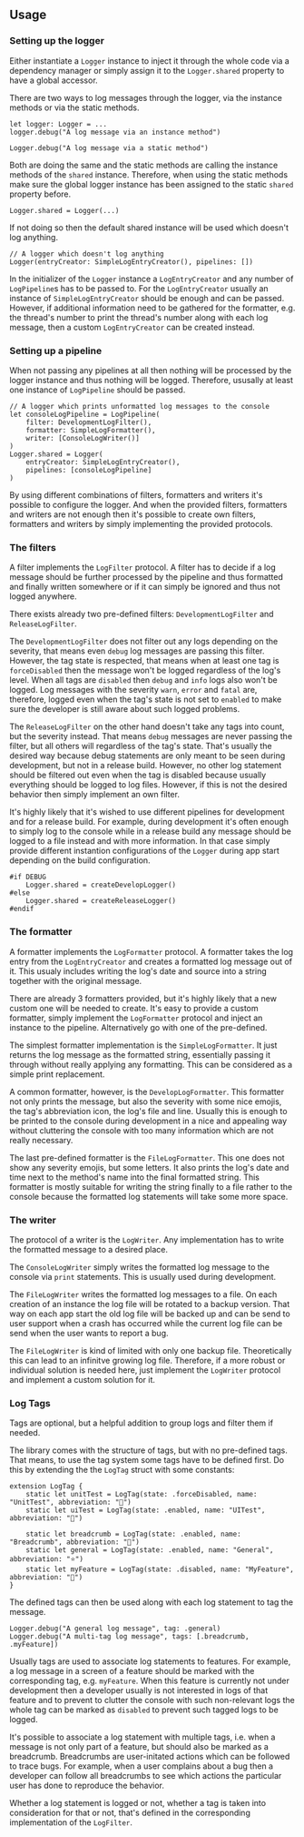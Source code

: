 ## Usage

### Setting up the logger

Either instantiate a `Logger` instance to inject it through the whole code via a dependency manager or simply assign it to the `Logger.shared` property to have a global accessor.

There are two ways to log messages through the logger, via the instance methods or via the static methods. 

```
let logger: Logger = ...
logger.debug("A log message via an instance method")

Logger.debug("A log message via a static method")
```

Both are doing the same and the static methods are calling the instance methods of the `shared` instance. Therefore, when using the static methods make sure the global logger instance has been assigned to the static `shared` property before.

```
Logger.shared = Logger(...)
```

If not doing so then the default shared instance will be used which doesn't log anything.

```
// A logger which doesn't log anything
Logger(entryCreator: SimpleLogEntryCreator(), pipelines: [])
```

In the initializer of the `Logger` instance a `LogEntryCreator` and any number of `LogPipeline`s has to be passed to. For the `LogEntryCreator` usually an instance of `SimpleLogEntryCreator` should be enough and can be passed. However, if additional information need to be gathered for the formatter, e.g. the thread's number to print the thread's number along with each log message, then a custom `LogEntryCreator` can be created instead.

### Setting up a pipeline

When not passing any pipelines at all then nothing will be processed by the logger instance and thus nothing will be logged. Therefore, ususally at least one instance of `LogPipeline` should be passed.

```
// A logger which prints unformatted log messages to the console
let consoleLogPipeline = LogPipeline(
	filter: DevelopmentLogFilter(),
	formatter: SimpleLogFormatter(),
	writer: [ConsoleLogWriter()]
)
Logger.shared = Logger(
	entryCreator: SimpleLogEntryCreator(),
	pipelines: [consoleLogPipeline]
)
```

By using different combinations of filters, formatters and writers it's possible to configure the logger. And when the provided filters, formatters and writers are not enough then it's possible to create own filters, formatters and writers by simply implementing the provided protocols.

### The filters

A filter implements the `LogFilter` protocol. A filter has to decide if a log message should be further processed by the pipeline and thus formatted and finally written somewhere or if it can simply be ignored and thus not logged anywhere.

There exists already two pre-defined filters: `DevelopmentLogFilter` and `ReleaseLogFilter`.

The `DevelopmentLogFilter` does not filter out any logs depending on the severity, that means even `debug` log messages are passing this filter. However, the tag state is respected, that means when at least one tag is `forceDisabled` then the message won't be logged regardless of the log's level. When all tags are `disabled` then `debug` and `info` logs also won't be logged. Log messages with the severity `warn`, `error` and `fatal` are, therefore, logged even when the tag's state is not set to `enabled` to make sure the developer is still aware about such logged problems.

The `ReleaseLogFilter` on the other hand doesn't take any tags into count, but the severity instead. That means `debug` messages are never passing the filter, but all others will regardless of the tag's state. That's usually the desired way because debug statements are only meant to be seen during development, but not in a release build. However, no other log statement should be filtered out even when the tag is disabled because usually everything should be logged to log files. However, if this is not the desired behavior then simply implement an own filter. 

It's highly likely that it's wished to use different pipelines for development and for a release build. For example, during development it's often enough to simply log to the console while in a release build any message should be logged to a file instead and with more information. In that case simply provide different instantion configurations of the `Logger` during app start depending on the build configuration.

```
#if DEBUG
	Logger.shared = createDevelopLogger()
#else
	Logger.shared = createReleaseLogger()
#endif
```

### The formatter

A formatter implements the `LogFormatter` protocol. A formatter takes the log entry from the `LogEntryCreator` and creates a formatted log message out of it. This usualy includes writing the log's date and source into a string together with the original message.

There are already 3 formatters provided, but it's highly likely that a new custom one will be needed to create. It's easy to provide a custom formatter, simply implement the `LogFormatter` protocol and inject an instance to the pipeline. Alternatively go with one of the pre-defined.

The simplest formatter implementation is the `SimpleLogFormatter`. It just returns the log message as the formatted string, essentially passing it through without really applying any formatting. This can be considered as a simple print replacement.

A common formatter, however, is the `DevelopLogFormatter`. This formatter not only prints the message, but also the severity with some nice emojis, the tag's abbreviation icon, the log's file and line. Usually this is enough to be printed to the console during development in a nice and appealing way without cluttering the console with too many information which are not really necessary.

The last pre-defined formatter is the `FileLogFormatter`. This one does not show any severity emojis, but some letters. It also prints the log's date and time next to the method's name into the final formatted string. This formatter is mostly suitable for writing the string finally to a file rather to the console because the formatted log statements will take some more space.

### The writer

The protocol of a writer is the `LogWriter`. Any implementation has to write the formatted message to a desired place.

The `ConsoleLogWriter` simply writes the formatted log message to the console via `print` statements. This is usually used during development.

The `FileLogWriter` writes the formatted log messages to a file. On each creation of an instance the log file will be rotated to a backup version. That way on each app start the old log file will be backed up and can be send to user support when a crash has occurred while the current log file can be send when the user wants to report a bug.

The `FileLogWriter` is kind of limited with only one backup file. Theoretically this can lead to an infinitve growing log file. Therefore, if a more robust or individual solution is needed here, just implement the `LogWriter` protocol and implement a custom solution for it.

### Log Tags

Tags are optional, but a helpful addition to group logs and filter them if needed. 

The library comes with the structure of tags, but with no pre-defined tags. That means, to use the tag system some tags have to be defined first. Do this by extending the the `LogTag` struct with some constants:

```
extension LogTag {
	static let unitTest = LogTag(state: .forceDisabled, name: "UnitTest", abbreviation: "🐞")
	static let uiTest = LogTag(state: .enabled, name: "UITest", abbreviation: "🤖")

	static let breadcrumb = LogTag(state: .enabled, name: "Breadcrumb", abbreviation: "🍞")
	static let general = LogTag(state: .enabled, name: "General", abbreviation: "⭐️")
	static let myFeature = LogTag(state: .disabled, name: "MyFeature", abbreviation: "💝")
}
```

The defined tags can then be used along with each log statement to tag the message.

```
Logger.debug("A general log message", tag: .general)
Logger.debug("A multi-tag log message", tags: [.breadcrumb, .myFeature])
```

Usually tags are used to associate log statements to features. For example, a log message in a screen of a feature should be marked with the corresponding tag, e.g. `myFeature`. When this feature is currently not under development then a developer usually is not interested in logs of that feature and to prevent to clutter the console with such non-relevant logs the whole tag can be marked as `disabled` to prevent such tagged logs to be logged.

It's possible to associate a log statement with multiple tags, i.e. when a message is not only part of a feature, but should also be marked as a breadcrumb. Breadcrumbs are user-initated actions which can be followed to trace bugs. For example, when a user complains about a bug then a developer can follow all breadcrumbs to see which actions the particular user has done to reproduce the behavior.

Whether a log statement is logged or not, whether a tag is taken into consideration for that or not, that's defined in the corresponding implementation of the `LogFilter`.
